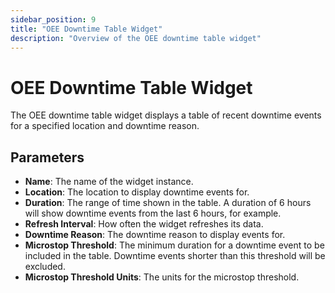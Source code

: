 ```yaml
---
sidebar_position: 9
title: "OEE Downtime Table Widget"
description: "Overview of the OEE downtime table widget"
---
```


# OEE Downtime Table Widget

The OEE downtime table widget displays a table of recent downtime events for a specified location and downtime reason.

<!-- TODO picture of the OEE downtime table widget -->

## Parameters
- **Name**: The name of the widget instance.
- **Location**: The location to display downtime events for.
- **Duration**: The range of time shown in the table. A duration of 6 hours will show downtime events from the last 6 
hours, for example.
- **Refresh Interval**: How often the widget refreshes its data.
- **Downtime Reason**: The downtime reason to display events for.
- **Microstop Threshold**: The minimum duration for a downtime event to be included in the table. Downtime events shorter than
this threshold will be excluded.
- **Microstop Threshold Units**: The units for the microstop threshold.